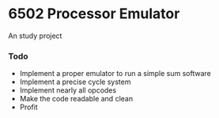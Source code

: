 # 6502 Processor Emulator

An study project

### Todo
* Implement a proper emulator to run a simple sum software
* Implement a precise cycle system
* Implement nearly all opcodes
* Make the code readable and clean
* Profit
